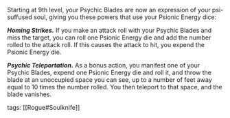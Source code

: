 Starting at 9th level, your Psychic Blades are now an expression of your psi-suffused soul, giving you these powers that use your Psionic Energy dice:

**_Homing Strikes._** If you make an attack roll with your Psychic Blades and miss the target, you can roll one Psionic Energy die and add the number rolled to the attack roll. If this causes the attack to hit, you expend the Psionic Energy die.

**_Psychic Teleportation._** As a bonus action, you manifest one of your Psychic Blades, expend one Psionic Energy die and roll it, and throw the blade at an unoccupied space you can see, up to a number of feet away equal to 10 times the number rolled. You then teleport to that space, and the blade vanishes.

tags: [[Rogue#Soulknife]]